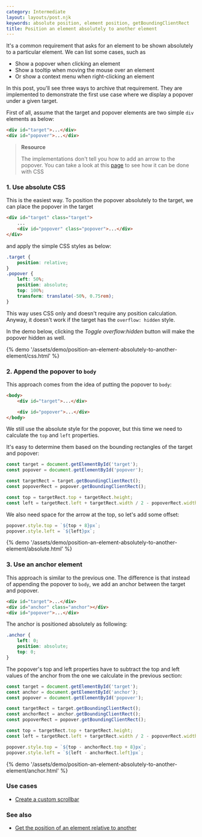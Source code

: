 ```yaml
---
category: Intermediate
layout: layouts/post.njk
keywords: absolute position, element position, getBoundingClientRect
title: Position an element absolutely to another element
---
```


It's a common requirement that asks for an element to be shown absolutely to a particular element. We can list some cases, such as

-   Show a popover when clicking an element
-   Show a tooltip when moving the mouse over an element
-   Or show a context menu when right-clicking an element

In this post, you'll see three ways to archive that requirement. They are implemented to demonstrate the first use case where we display a popover under a given target.

First of all, assume that the target and popover elements are two simple `div` elements as below:

```html
<div id="target">...</div>
<div id="popover">...</div>
```

> **Resource**
>
> The implementations don't tell you how to add an arrow to the popover. You can take a look at this [page](https://csslayout.io/patterns/popover-arrow/) to see how it can be done with CSS

### 1. Use absolute CSS

This is the easiest way. To position the popover absolutely to the target, we can place the popover in the target

```html
<div id="target" class="target">
    ...
    <div id="popover" class="popover">...</div>
</div>
```

and apply the simple CSS styles as below:

```css
.target {
    position: relative;
}
.popover {
    left: 50%;
    position: absolute;
    top: 100%;
    transform: translate(-50%, 0.75rem);
}
```

This way uses CSS only and doesn't require any position calculation. Anyway, it doesn't work if the target has the `overflow: hidden` style.

In the demo below, clicking the _Toggle overflow:hidden_ button will make the popover hidden as well.

{% demo '/assets/demo/position-an-element-absolutely-to-another-element/css.html' %}

### 2. Append the popover to `body`

This approach comes from the idea of putting the popover to `body`:

```html
<body>
    <div id="target">...</div>

    <div id="popover">...</div>
</body>
```

We still use the absolute style for the popover, but this time we need to calculate the `top` and `left` properties.

It's easy to determine them based on the bounding rectangles of the target and popover:

```js
const target = document.getElementById('target');
const popover = document.getElementById('popover');

const targetRect = target.getBoundingClientRect();
const popoverRect = popover.getBoundingClientRect();

const top = targetRect.top + targetRect.height;
const left = targetRect.left + targetRect.width / 2 - popoverRect.width / 2;
```

We also need space for the arrow at the top, so let's add some offset:

```js
popover.style.top = `${top + 8}px`;
popover.style.left = `${left}px`;
```

{% demo '/assets/demo/position-an-element-absolutely-to-another-element/absolute.html' %}

### 3. Use an anchor element

This approach is similar to the previous one. The difference is that instead of appending the popover to `body`, we add an anchor between the target and popover.

```html
<div id="target">...</div>
<div id="anchor" class="anchor"></div>
<div id="popover">...</div>
```

The anchor is positioned absolutely as following:

```css
.anchor {
    left: 0;
    position: absolute;
    top: 0;
}
```

The popover's top and left properties have to subtract the top and left values of the anchor from the one we calculate in the previous section:

```js
const target = document.getElementById('target');
const anchor = document.getElementById('anchor');
const popover = document.getElementById('popover');

const targetRect = target.getBoundingClientRect();
const anchorRect = anchor.getBoundingClientRect();
const popoverRect = popover.getBoundingClientRect();

const top = targetRect.top + targetRect.height;
const left = targetRect.left + targetRect.width / 2 - popoverRect.width / 2;

popover.style.top = `${top - anchorRect.top + 8}px`;
popover.style.left = `${left - anchorRect.left}px`;
```

{% demo '/assets/demo/position-an-element-absolutely-to-another-element/anchor.html' %}

### Use cases

-   [Create a custom scrollbar](/create-a-custom-scrollbar)

### See also

-   [Get the position of an element relative to another](/get-the-position-of-an-element-relative-to-another)
